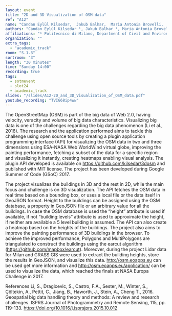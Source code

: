 ```yaml
---
layout: event
title: "2D and 3D Visualization of OSM data"
ref: "A12"
name: "Candan Eylül Kilsedar,  Jakub Balhar,  Maria Antonia Brovelli,  Patrick Hogan"
authors: "Candan Eylül Kilsedar ¹, Jakub Balhar ², Maria Antonia Brovelli ¹, Patrick Hogan ³"
affiliations: "¹ Politecnico di Milano, Department of Civil and Environmental Engineering, Milano, Italy,); ² Gisat s.r.o., Praha, Czech Republic; ³ NASA Ames Research Center, Moffett Field, CA, USA"
organization: ""
extra_tags:
  - "academic_track"
room: "S.1.3"
sortroom: "3"
length: "30 minutes"
time: "Sunday 14:00"
recording: true
tags:
  - sotmevent
  - slot24
  - academic_track
slides: "/slides/A12-2D_and_3D_Visualization_of_OSM_data.pdf"
youtube_recording: "TVIG68ip4ww"
---
```

The OpenStreetMap (OSM) is part of the big data of Web 2.0, having velocity, veracity and volume of big data characteristics. Visualizing big data is one of the challenges regarding the big data phenomenon (Li et al., 2016). The research and the application performed aims to tackle this challenge using open source tools by creating a plugin application programming interface (API) for visualizing the OSM data in two and three dimensions using ESA-NASA Web WorldWind virtual globe, improving the painting performance, fetching a subset of the data for a specific region and visualizing it instantly, creating heatmaps enabling visual analysis. The plugin API developed is available on https://github.com/kilsedar/3dosm and published with MIT license. The project has been developed during Google Summer of Code (GSoC) 2017.

The project visualizes the buildings in 3D and the rest in 2D, while the main focus and challenge is on 3D visualization. The API fetches the OSM data in real time based on a bounding box, or uses a local file or the data itself in GeoJSON format. Height to the buildings can be assigned using the OSM database, a property in GeoJSON file or an arbitrary value for all the buildings. In case the OSM database is used the “height” attribute is used if available, if not “building:levels” attribute is used to approximate the height, if neither are available a 5 level building is assumed. The API can also create a heatmap based on the heights of the buildings. The project also aims to improve the painting performance of 3D buildings in the browser. To achieve the improved performance, Polygons and MultiPolygons are triangulated to construct the buildings using the earcut algorithm (https://github.com/mapbox/earcut). Moreover, during the project Lidar data for Milan and GRASS GIS were used to extract the building heights, store the results in GeoJSON, and visualize this data. http://osm.eoapps.eu can be used get more information and http://osm.eoapps.eu/application/ can be used to visualize the data, which reached the finals at NASA Europa Challenge in 2017.

References
Li, S., Dragicevic, S., Castro, F.A., Sester, M., Winter, S., Çöltekin, A., Pettit, C., Jiang, B., Haworth, J., Stein, A., Cheng T., 2016. Geospatial big data handling theory and methods: A review and research challenges. ISPRS Journal of Photogrammetry and Remote Sensing, 115, pp. 119-133. https://doi.org/10.1016/j.isprsjprs.2015.10.012 